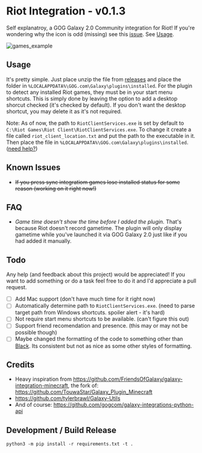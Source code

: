 # Riot Integration - v0.1.3

Self explanatroy, a GOG Galaxy 2.0 Community integration for Riot! If you're wondering why the icon is odd (missing) see this [issue](https://github.com/urwrstkn8mare/gog-riot-integration/issues/1#issuecomment-641019594). See [Usage](https://github.com/urwrstkn8mare/gog-riot-integration#usage).

![games_example](https://raw.githubusercontent.com/urwrstkn8mare/gog-riot-integration/master/screenshot.png)

## Usage

It's pretty simple. Just place unzip the file from [releases](https://github.com/urwrstkn8mare/gog-riot-integration/releases) and place the folder in `%LOCALAPPDATA%\GOG.com\Galaxy\plugins\installed`. For the plugin to detect any installed Riot games, they must be in your start menu shortcuts. This is simply done by leaving the option to add a desktop shorcut checked (it's checked by default). If you don't want the desktop shortcut, you may delete it as it's not required.

Note: As of now, the path to `RiotClientServices.exe` is set by default to `C:\Riot Games\Riot Client\RiotClientServices.exe`. To change it create a file called `riot_client_location.txt` and put the path to the executable in it. Then place the file in `%LOCALAPPDATA%\GOG.com\Galaxy\plugins\installed`. ([need help?](https://youtu.be/rcwvYqD1w7Q))

## Known Issues

- ~~If you press sync integratiom games lose installed status for some reason (working on it right now!)~~

## FAQ

- _Game time doesn't show the time before I added the plugin._
  That's because Riot doesn't record gametime. The plugin will only display gametime while you've launched it via GOG Galaxy 2.0 just like if you had added it manually.

## Todo

Any help (and feedback about this project) would be appreciated! If you want to add something or do a task feel free to do it and I'd appreciate a pull request.

- [ ] Add Mac support (don't have much time for it right now)
- [ ] Automatically determine path to `RiotClientServices.exe`. (need to parse target path from Windows shortcuts. spoiler alert - it's hard)
- [ ] Not require start menu shortcuts to be available. (can't figure this out)
- [ ] Support friend recomendation and presence. (this may or may not be possible though)
- [ ] Maybe changed the formatting of the code to something other than [Black](https://github.com/psf/black). Its consistent but not as nice as some other styles of formatting.

## Credits

- Heavy inspiration from <https://github.com/FriendsOfGalaxy/galaxy-integration-minecraft>, the fork of: <https://github.com/TouwaStar/Galaxy_Plugin_Minecraft>
- <https://github.com/tylerbrawl/Galaxy-Utils>
- And of course: <https://github.com/gogcom/galaxy-integrations-python-api>

## Development / Build Release

`python3 -m pip install -r requirements.txt -t .`
